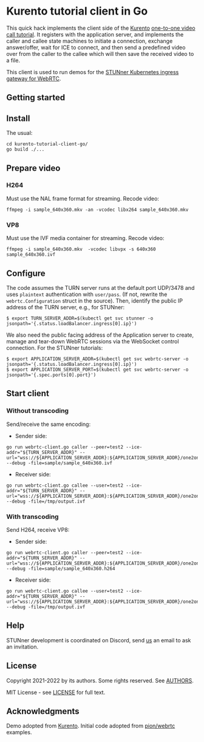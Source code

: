 # Kurento tutorial client in Go 

This quick hack implements the client side of the [Kurento](https://www.kurento.org/) [one-to-one
video call
tutorial](https://doc-kurento.readthedocs.io/en/latest/tutorials/node/tutorial-one2one.html). It
registers with the application server,  and implements the caller and callee state machines to
initiate a connection, exchange answer/offer, wait for ICE to connect, and then send a predefined
video over from the caller to the callee which will then save the received video to a file.

This client is used to run demos for the [STUNner Kubernetes ingress gateway for
WebRTC](https://github.com/l7mp/stunner).

## Getting started

## Install
The usual:
``` console
cd kurento-tutorial-client-go/
go build ./...
```

## Prepare video
### H264
Must use the NAL frame format for streaming. Recode video:
``` console
ffmpeg -i sample_640x360.mkv -an -vcodec libx264 sample_640x360.mkv
```

### VP8
Must use the IVF media container for streaming. Recode video:
``` console
ffmpeg -i sample_640x360.mkv  -vcodec libvpx -s 640x360 sample_640x360.ivf
```

## Configure
The code assumes the TURN server runs at the default port UDP/3478 and uses `plaintext`
authentication with `user/pass`. (If not, rewrite the `webrtc.Configuration` struct in the source).
Then, identify the public IP address of the TURN server, e.g., for STUNner:
``` console
$ export TURN_SERVER_ADDR=$(kubectl get svc stunner -o jsonpath='{.status.loadBalancer.ingress[0].ip}')
```
We also need the public facing address of the Application server to create, manage and tear-down
WebRTC sessions via the WebSocket control connection. For the STUNner tutorials:
``` console
$ export APPLICATION_SERVER_ADDR=$(kubectl get svc webrtc-server -o jsonpath='{.status.loadBalancer.ingress[0].ip}')
$ export APPLICATION_SERVER_PORT=$(kubectl get svc webrtc-server -o jsonpath='{.spec.ports[0].port}')
```

## Start client
### Without transcoding
Send/receive the same encoding:
* Sender side:
``` console
go run webrtc-client.go caller --peer=test2 --ice-addr="${TURN_SERVER_ADDR}" --url="wss://${APPLICATION_SERVER_ADDR}:${APPLICATION_SERVER_ADDR}/one2one" --debug -file=sample/sample_640x360.ivf
```
* Receiver side: 
``` console
go run webrtc-client.go callee --user=test2 --ice-addr="${TURN_SERVER_ADDR}" --url="wss://${APPLICATION_SERVER_ADDR}:${APPLICATION_SERVER_ADDR}/one2one" --debug -file=/tmp/output.ivf
```
### With transcoding
Send H264, receive VP8:
* Sender side:
``` console
go run webrtc-client.go caller --peer=test2 --ice-addr="${TURN_SERVER_ADDR}" --url="wss://${APPLICATION_SERVER_ADDR}:${APPLICATION_SERVER_ADDR}/one2one" --debug -file=sample/sample_640x360.h264
```
* Receiver side: 
``` console
go run webrtc-client.go callee --user=test2 --ice-addr="${TURN_SERVER_ADDR}" --url="wss://${APPLICATION_SERVER_ADDR}:${APPLICATION_SERVER_ADDR}/one2one" --debug -file=/tmp/output.ivf
```

## Help

STUNner development is coordinated on Discord, send [us](https://github.com/l7mp/stunner/blob/main/AUTHORS) an email to ask an invitation.

## License

Copyright 2021-2022 by its authors. Some rights reserved. See [AUTHORS](https://github.com/l7mp/stunner/blob/main/AUTHORS).

MIT License - see [LICENSE](/LICENSE) for full text.

## Acknowledgments

Demo adopted from [Kurento](https://www.kurento.org). Initial code adopted from
[pion/webrtc](https://github.com/pion/webrtc) examples.

